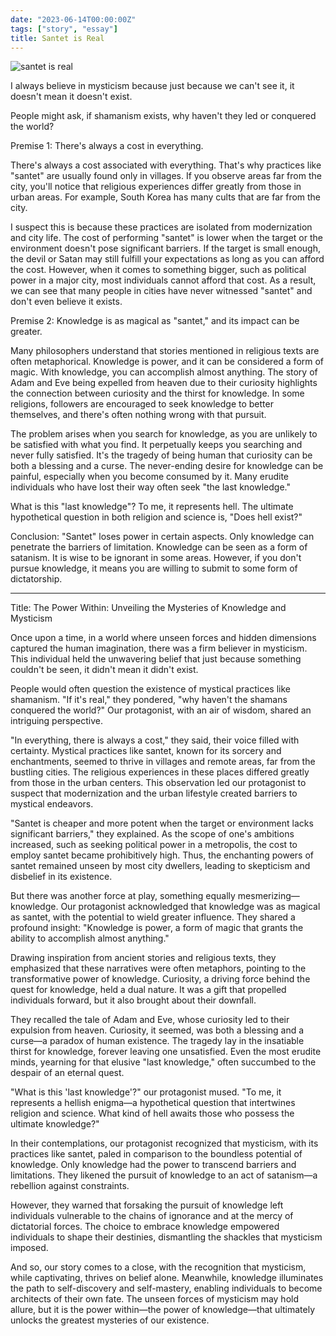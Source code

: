 ```yaml
---
date: "2023-06-14T00:00:00Z"
tags: ["story", "essay"]
title: Santet is Real
---
```


![santet is real](https://catatankemalasan.files.wordpress.com/2023/07/santet.jpg)

I always believe in mysticism because just because we can't see it, it doesn't mean it doesn't exist.

People might ask, if shamanism exists, why haven't they led or conquered the world?

Premise 1: There's always a cost in everything.

There's always a cost associated with everything. That's why practices like "santet" are usually found only in villages. If you observe areas far from the city, you'll notice that religious experiences differ greatly from those in urban areas. For example, South Korea has many cults that are far from the city.

I suspect this is because these practices are isolated from modernization and city life. The cost of performing "santet" is lower when the target or the environment doesn't pose significant barriers. If the target is small enough, the devil or Satan may still fulfill your expectations as long as you can afford the cost. However, when it comes to something bigger, such as political power in a major city, most individuals cannot afford that cost. As a result, we can see that many people in cities have never witnessed "santet" and don't even believe it exists.

Premise 2: Knowledge is as magical as "santet," and its impact can be greater.

Many philosophers understand that stories mentioned in religious texts are often metaphorical. Knowledge is power, and it can be considered a form of magic. With knowledge, you can accomplish almost anything. The story of Adam and Eve being expelled from heaven due to their curiosity highlights the connection between curiosity and the thirst for knowledge. In some religions, followers are encouraged to seek knowledge to better themselves, and there's often nothing wrong with that pursuit.

The problem arises when you search for knowledge, as you are unlikely to be satisfied with what you find. It perpetually keeps you searching and never fully satisfied. It's the tragedy of being human that curiosity can be both a blessing and a curse. The never-ending desire for knowledge can be painful, especially when you become consumed by it. Many erudite individuals who have lost their way often seek "the last knowledge."

What is this "last knowledge"? To me, it represents hell. The ultimate hypothetical question in both religion and science is, "Does hell exist?"

Conclusion: "Santet" loses power in certain aspects. Only knowledge can penetrate the barriers of limitation. Knowledge can be seen as a form of satanism. It is wise to be ignorant in some areas. However, if you don't pursue knowledge, it means you are willing to submit to some form of dictatorship.

---

Title: The Power Within: Unveiling the Mysteries of Knowledge and Mysticism

Once upon a time, in a world where unseen forces and hidden dimensions captured the human imagination, there was a firm believer in mysticism. This individual held the unwavering belief that just because something couldn't be seen, it didn't mean it didn't exist.

People would often question the existence of mystical practices like shamanism. "If it's real," they pondered, "why haven't the shamans conquered the world?" Our protagonist, with an air of wisdom, shared an intriguing perspective.

"In everything, there is always a cost," they said, their voice filled with certainty. Mystical practices like santet, known for its sorcery and enchantments, seemed to thrive in villages and remote areas, far from the bustling cities. The religious experiences in these places differed greatly from those in the urban centers. This observation led our protagonist to suspect that modernization and the urban lifestyle created barriers to mystical endeavors.

"Santet is cheaper and more potent when the target or environment lacks significant barriers," they explained. As the scope of one's ambitions increased, such as seeking political power in a metropolis, the cost to employ santet became prohibitively high. Thus, the enchanting powers of santet remained unseen by most city dwellers, leading to skepticism and disbelief in its existence.

But there was another force at play, something equally mesmerizing—knowledge. Our protagonist acknowledged that knowledge was as magical as santet, with the potential to wield greater influence. They shared a profound insight: "Knowledge is power, a form of magic that grants the ability to accomplish almost anything."

Drawing inspiration from ancient stories and religious texts, they emphasized that these narratives were often metaphors, pointing to the transformative power of knowledge. Curiosity, a driving force behind the quest for knowledge, held a dual nature. It was a gift that propelled individuals forward, but it also brought about their downfall.

They recalled the tale of Adam and Eve, whose curiosity led to their expulsion from heaven. Curiosity, it seemed, was both a blessing and a curse—a paradox of human existence. The tragedy lay in the insatiable thirst for knowledge, forever leaving one unsatisfied. Even the most erudite minds, yearning for that elusive "last knowledge," often succumbed to the despair of an eternal quest.

"What is this 'last knowledge'?" our protagonist mused. "To me, it represents a hellish enigma—a hypothetical question that intertwines religion and science. What kind of hell awaits those who possess the ultimate knowledge?"

In their contemplations, our protagonist recognized that mysticism, with its practices like santet, paled in comparison to the boundless potential of knowledge. Only knowledge had the power to transcend barriers and limitations. They likened the pursuit of knowledge to an act of satanism—a rebellion against constraints.

However, they warned that forsaking the pursuit of knowledge left individuals vulnerable to the chains of ignorance and at the mercy of dictatorial forces. The choice to embrace knowledge empowered individuals to shape their destinies, dismantling the shackles that mysticism imposed.

And so, our story comes to a close, with the recognition that mysticism, while captivating, thrives on belief alone. Meanwhile, knowledge illuminates the path to self-discovery and self-mastery, enabling individuals to become architects of their own fate. The unseen forces of mysticism may hold allure, but it is the power within—the power of knowledge—that ultimately unlocks the greatest mysteries of our existence.
